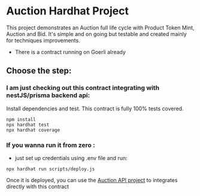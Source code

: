 # Auction Hardhat Project

This project demonstrates an Auction full life cycle with Product Token Mint, Auction and Bid. It's simple and on going but testable and created mainly for techniques improvements.

- There is a contract running on Goerli already

## Choose the step:

### I am just checking out this contract integrating with nestJS/prisma backend api:

Install dependencies and test. This contract is fully 100% tests covered.

```shell
npm install
npx hardhat test
npx hardhat coverage
```

### If you wanna run it from zero :

- just set up credentials using .env file and run:

```shell
npx hardhat run scripts/deploy.js
```

Once it is deployed, you can use the [Auction API project](https://github.com/ronylucca/auction-api) to integrates directly with this contract
